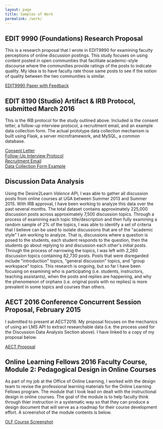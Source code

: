 ```yaml
---
layout: page
title: Samples of Work
permalink: /work/
---
```


## EDIT 9990 (Foundations) Research Proposal

This is a research proposal that I wrote in EDIT9990 for examining faculty perceptions of online discussion postings. This study focuses on using content posted in open communities that facilitate academic-style discourse where the communities provide ratings of the posts to indicate quality. My idea is to have faculty rate those same posts to see if the notion of quality between the two communities is similar.

[EDIT9990 Paper with Feedback](https://drive.google.com/file/d/0BzGBrRPyWKaxSy1sU0xiWDIweEU/view?usp=sharing)  

## EDIT 8190 (Studio) Artifact & IRB Protocol, submitted March 2016

This is the IRB protocol for the study outlined above. Included is the consent letter, a follow-up interview protocol, a recruitment email, and an example data collection form. The actual prototype data collection mechanism is built using Flask, a server microframework, and MySQL, a common database.

[Consent Letter](https://drive.google.com/open?id=0BzGBrRPyWKaxOW5uN1U0NDYxX3M)  
[Follow-Up Interview Protocol](https://drive.google.com/file/d/0BzGBrRPyWKaxN29FTmdfMURoa2M/view?usp=sharing)  
[Recruitment Email](https://drive.google.com/file/d/0BzGBrRPyWKaxc0l6QUFJVkJLX00/view?usp=sharing)  
[Data Collection Form Example](https://drive.google.com/file/d/0BzGBrRPyWKaxU1podWFpT0JXYmM/view?usp=sharing)  

## Discussion Data Analysis

Using the Desire2Learn *Valence* API, I was able to gather all discussion posts from online courses at UGA between Summer 2013 and Summer 2015. With IRB approval, I have been working to analyze this data over the past several months. The total dataset contains approximately 225,000 discussion posts across approximately 7,500 discussion topics. Through a process of examining each topic title/description and then fully examining a random sample of 2% of the topics, I was able to identify a set of criteria that I believe can be used to isolate discussions that are of the "academic style" I am working to analyze. That is, discussions where a question is posed to the students, each student responds to the question, then the students go about replying to and discussion each other's initial posts. Through the process of narrowing the topics, I was left with 2,260 discussion topics containing 82,730 posts. Posts that were disregarded include "introduction" topics, "general discussion" topics, and "group workspace" topics. This research is ongoing, but so far I have been focusing on examining who is participating (i.e. students, instructors, teaching assistants), when the posts and replies are happening, and why the phenomenon of orphans (i.e. original posts with no replies) is more prevalent in some topics and courses than others.

## AECT 2016 Conference Concurrent Session Proposal, February 2015

I submitted to present at AECT2016. My proposal focuses on the mechanics of using an LMS API to extract researchable data (i.e. the process used for the Discussion Data Analysis Section above). I have linked to a copy of my proposal below.

[AECT Proposal](https://docs.google.com/document/d/1TFmrRrYzYF5dpbL5y1Q8SgdbaLWzMVYsBaz8hlCBgj4/edit?usp=sharing)

## Online Learning Fellows 2016 Faculty Course, Module 2: Pedagogical Design in Online Courses

As part of my job at the Office of Online Learning, I worked with the design team to revise the professional learning materials for the Online Learning Fellows program. The module that I took lead on dealt with the instructional design in online courses. The goal of the module is to help faculty think through thier instruction in a systematic way so that they can produce a design document that will serve as a roadmap for their course development effort. A screenshot of the module contents is below.

[OLF Course Screenshot](
https://drive.google.com/file/d/0BzGBrRPyWKaxS2VnYVc5ZkRZb1k/view?usp=sharing
)


